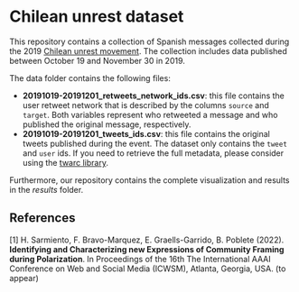 # Chilean unrest dataset

This repository contains a collection of Spanish messages collected during the 2019 [Chilean unrest movement](https://en.wikipedia.org/wiki/2019%E2%80%932022_Chilean_protests). The collection includes data published between October 19 and November 30 in 2019. 

The data folder contains the following files:

- **20191019-20191201_retweets_network_ids.csv**: this file contains the user retweet network that is described by the columns `source` and `target`. Both variables represent who retweeted a message and who published the original message, respectively.
- **20191019-20191201_tweets_ids.csv**: this file contains the original tweets published during the event. The dataset only contains the `tweet` and `user` ids. If you need to retrieve the full metadata, please consider using the [twarc library](https://github.com/DocNow/twarc).

Furthermore, our repository contains the complete visualization and results in the *results* folder.


## References
<a id="1">[1]</a> 
H. Sarmiento,  F. Bravo-Marquez, E. Graells-Garrido, B. Poblete (2022). 
**Identifying and Characterizing new Expressions of Community Framing during Polarization**. 
In Proceedings of the 16th The International AAAI Conference on Web and Social Media (ICWSM), Atlanta, Georgia, USA. (to appear)
